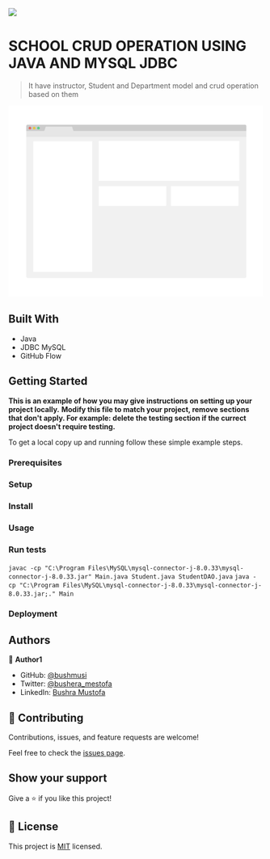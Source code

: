![](https://img.shields.io/badge/Microverse-blueviolet)

# SCHOOL CRUD OPERATION USING JAVA AND MYSQL JDBC

> It have instructor, Student and Department model and crud operation based on them

![screenshot](./app_screenshot.png)


## Built With

- Java
- JDBC MySQL
- GitHub Flow

## Getting Started

**This is an example of how you may give instructions on setting up your project locally.**
**Modify this file to match your project, remove sections that don't apply. For example: delete the testing section if the currect project doesn't require testing.**


To get a local copy up and running follow these simple example steps.

### Prerequisites

### Setup

### Install

### Usage

### Run tests

`javac -cp "C:\Program Files\MySQL\mysql-connector-j-8.0.33\mysql-connector-j-8.0.33.jar" Main.java Student.java StudentDAO.java`
`java -cp "C:\Program Files\MySQL\mysql-connector-j-8.0.33\mysql-connector-j-8.0.33.jar;." Main`


### Deployment



## Authors

👤 **Author1**

- GitHub: [@bushmusi](https://github.com/bushmusi)
- Twitter: [@bushera_mestofa](https://twitter.com/bushera_mestofa)
- LinkedIn: [Bushra Mustofa](https://linkedin.com/in/bushra-mustofa)


## 🤝 Contributing

Contributions, issues, and feature requests are welcome!

Feel free to check the [issues page](../../issues/).

## Show your support

Give a ⭐️ if you like this project!

## 📝 License

This project is [MIT](./MIT.md) licensed.
